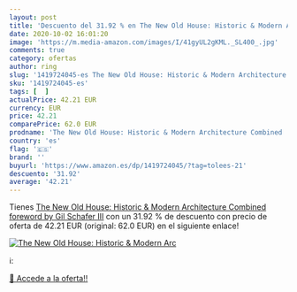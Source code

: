 ```yaml
---
layout: post
title: 'Descuento del 31.92 % en The New Old House: Historic & Modern Arc'
date: 2020-10-02 16:01:20
image: 'https://m.media-amazon.com/images/I/41gyUL2gKML._SL400_.jpg'
comments: true
category: ofertas
author: ring
slug: '1419724045-es The New Old House: Historic & Modern Architecture Combined...'
sku: '1419724045-es'
tags: [  ]
actualPrice: 42.21 EUR
currency: EUR
price: 42.21
comparePrice: 62.0 EUR
prodname: 'The New Old House: Historic & Modern Architecture Combined  foreword by Gil Schafer III'
country: 'es'
flag: '🇪🇸'
brand: ''
buyurl: 'https://www.amazon.es/dp/1419724045/?tag=tolees-21'
descuento: '31.92'
average: '42.21'
---
```


Tienes [The New Old House: Historic & Modern Architecture Combined  foreword by Gil Schafer III](https://www.amazon.es/dp/1419724045/?tag=tolees-21) con un 31.92 % de descuento con precio de oferta de 42.21 EUR (original: 62.0 EUR) en el siguiente enlace!

[![The New Old House: Historic & Modern Arc](https://m.media-amazon.com/images/I/41gyUL2gKML._SL400_.jpg)](https://www.amazon.es/dp/1419724045/?tag=tolees-21)

ℹ️:


[🛒 Accede a la oferta!!](https://www.amazon.es/dp/1419724045/?tag=tolees-21)
